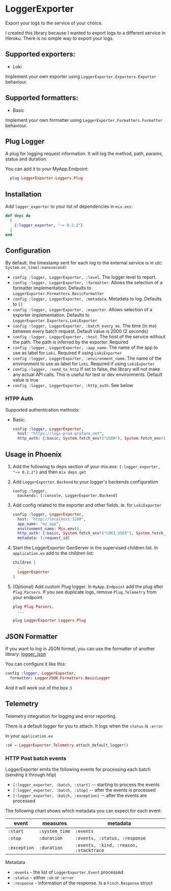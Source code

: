 # LoggerExporter

Export your logs to the service of your choice.

I created this library because I wanted to export logs to a different service in
Heroku. There is no simple way to export your logs.

## Supported exporters:
- Loki

Implement your own exporter using `LoggerExporter.Exporters.Exporter` behaviour.

## Supported formatters:
- Basic

Implement your own formatter using `LoggerExporter.Formatters.Formatter` behaviour.

## Plug Logger

A plug for logging request information. It will log the method, path, params,
status and duration.

You can add it to your MyApp.Endpoint:
```elixir
  plug LoggerExporter.Loggers.Plug
```

## Installation

Add `logger_exporter` to your list of dependencies in `mix.exs`:

```elixir
def deps do
  [
    {:logger_exporter, "~> 0.2.2"}
  ]
end
```

## Configuration

By default, the timestamp sent for each log to the external service is in utc: `System.os_time(:nanosecond)`

- `config :logger, LoggerExporter, :level`. The logger level to report.
- `config :logger, LoggerExporter, :formatter`. Allows the selection of a formatter implementation. Defaults to `LoggerExporter.Formatters.BasicFormatter`
- `config :logger, LoggerExporter, :metadata`. Metadata to log. Defaults to `[]`
- `config :logger, LoggerExporter, :exporter`. Allows selection of a exporter implementation. Defaults to `LoggerExporter.Exporters.LokiExporter`
- `config :logger, LoggerExporter, :batch_every_ms`. The time (in ms) between every batch request. Default value is 2000 (2 seconds)
- `config :logger, LoggerExporter, :host`. The host of the service without the path. The path is inferred by the exporter. Required
- `config :logger, LoggerExporter, :app_name`. The name of the app to use as label for `Loki`. Required if using `LokiExporter`
- `config :logger, LoggerExporter, :environment_name`. The name of the environment to use as label for `Loki`. Required if using `LokiExporter`
- `config :logger, :send_to_http` If set to false, the library will not make any actual API calls. This is useful for test or dev environments. Default value is true
- `config :logger, LoggerExporter, :http_auth`. See below

### HTPP Auth

Supported authentication methods:
- Basic:

  ```elixir
  config :logger, LoggerExporter,
    host: "https://logs-prod.grafana.net",
    http_auth: {:basic, System.fetch_env!("USER"), System.fetch_env!("PASSWORD")}
  ```

## Usage in Phoenix

1.  Add the following to deps section of your mix.exs: `{:logger_exporter, "~> 0.2.2"}`
    and then `mix deps.get`

2.  Add `LoggerExporter.Backend` to your logger's backends configuration

    ```
    config :logger,
      backends: [:console, LoggerExporter.Backend]
    ```

3.  Add config related to the exporter and other fields.
    ie. for `LokiExporter`

    ```elixir
    config :logger, LoggerExporter,
      host: "http://localhost:3100",
      app_name: "my_app",
      environment_name: Mix.env(),
      http_auth: {:basic, System.fetch_env!("LOKI_USER"), System.fetch_env!("LOKI_PASSWORD")},
      metadata: [:request_id]
    ```

4.  Start the LoggerExporter GenServer in the supervised children list.
    In `application.ex` add to the children list:

    ```elixir
    children [
      ...
      LoggerExporter
    ]
    ```
5. (Optional) Add custom Plug logger.
  In `MyApp.Endpoint` add the plug after `Plug.Parsers`.
  If you see duplicate logs, remove `Plug.Telemetry` from your endpoint.

    ```elixir
    plug Plug.Parsers,
      ...

    plug LoggerExporter.Loggers.Plug
    ```

## JSON Formatter

If you want to log in JSON format, you can use the formatter of another library:
[logger_json](https://github.com/Nebo15/logger_json)

You can configure it like this:
```elixir
config :logger, LoggerExporter,
  formatter: LoggerJSON.Formatters.BasicLogger
```

And it will work out of the box :)

## Telemetry

Telemetry integration for logging and error reporting.

There is a default logger for you to attach. It logs when the `status` is `:error`

In your `application.ex`

```elixir
:ok = LoggerExporter.Telemetry.attach_default_logger()
```

### HTTP Post batch events

LoggerExporter emits the following events for processing each batch (sending it through http)

- `[:logger_exporter, :batch, :start]` -- starting to process the events
- `[:logger_exporter, :batch, :stop]` -- after the events is processed
- `[:logger_exporter, :batch, :exception]` -- after the events are processed

The following chart shows which metadata you can expect for each event:

| event        | measures       | metadata                               |
| ------------ | -------------- | ---------                              |
| `:start`     | `:system_time` | `:events`                              |
| `:stop`      | `:duration`    | `:events, :status, :response`          |
| `:exception` | `:duration`    | `:events, :kind, :reason, :stacktrace` |

Metadata
* `:events` - the list of `LoggerExporter.Event` processed
* `:status` - either `:ok` or `:error`
* `:response` - information of the response. Is a `Finch.Response` struct
